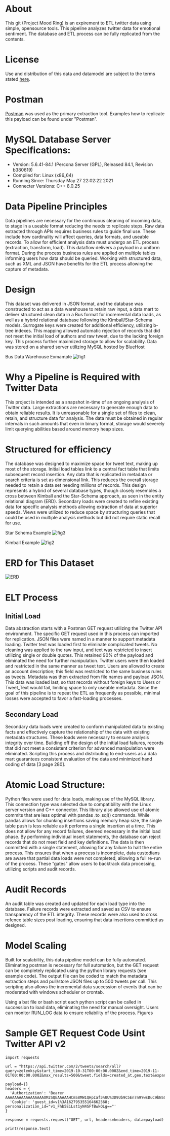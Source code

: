 # About
This git (Project Mood Ring) is an expirement to ETL twitter data using simple, opensource tools. This pipeline analyzes twitter data for emotional sentiment. The database and ETL process can be fully replicated from the contents. 

# License
Use and distribution of this data and datamodel are subject to the terms stated [here](https://github.com/BrianS3/01-quasar-pbmurphy-bseko/blob/main/LICENSE).

# Postman
[Postman](https://www.postman.com/downloads/) was used as the primary extraction tool. Examples how to replicate this payload can be found under "Postman". 


# MySQL Database Server Specifications:
 - Version: 5.6.41-84.1 (Percona Server (GPL), Released 84.1, Revision b380619)
 - Compiled for: Linux (x86_64)
 - Running Since: Thursday May 27 22:02:22 2021
 - Connecter Versions: C++ 8.0.25

# Data Pipeline Principles
Data pipelines are necessary for the continuous cleaning of incoming data, to stage in a useable format reducing the needs to replicate steps. Raw data extracted through APIs requires business rules to guide final use. These include how cardinality will affect queries, data formats, and useable records. To allow for efficient analysis data must undergo an ETL process (extraction, transform, load). This dataflow delivers a payload in a uniform format. During the process business rules are applied on multiple tables informing users how data should be queried. Working with structured data, such as XML and JSON have benefits for the ETL process allowing the capture of metadata.  

# Design
This dataset was delivered in JSON format, and the database was constructed to act as a data warehouse to retain raw input, a data mart to deliver structured clean data in a Bus format for incremental data loads, as well as a hybrid relational database following the Kimball/Star-Schema models.  Surrogate keys were created for additional efficiency, utilizing b-tree indexes. This mapping allowed automatic rejection of records that did not meet the initial load of authors and raw tweet, due to the lacking foreign key. This process further maximized storage to allow for scalability. Data was stored on a shared server utilizing MySQL hosted by BlueHost

Bus Data Warehouse Exmample
![fig1](https://github.com/BrianS3/01-quasar-pbmurphy-bseko/blob/main/images/Bus.png)

# Why a Pipeline is Required with Twitter Data
This project is intended as a snapshot in-time of an ongoing analysis of Twitter data. Large extractions are necessary to generate enough data to obtain reliable results. It is unreasonable for a single set of files to clean, retain, and structure data for analysis. The data must be obtained in regular intervals in such amounts that even in binary format, storage would severely limit querying abilities based around memory heap sizes. 

# Structured for efficiency
The database was designed to maximize space for tweet text, making up most of the storage. Initial load tables link to a central fact table that limits subsequent record insertion. Any data that is replicated in metadata or search criteria is set as dimensional link. This reduces the overall storage needed to retain a data set needing millions of records. This design represents a hybrid of several database types, though closely resembles a cross between Kimball  and the Star-Schema approach, as seen in the entity relational diagram (ERD). Secondary loads were created to refine existing data for specific analysis methods allowing extraction of data at superior speeds. Views were utilized to reduce space by structuring queries that could be used in multiple analysis methods but did not require static recall for use.

Star Schema Example
![fig3](https://github.com/BrianS3/01-quasar-pbmurphy-bseko/blob/main/images/Star_Schema.png)

Kimball Example
![fig2](https://github.com/BrianS3/01-quasar-pbmurphy-bseko/blob/main/images/Kimball.png)


# ERD for This Dataset
![ERD](https://github.com/BrianS3/01-quasar-pbmurphy-bseko/blob/main/images/SIADS591_ERD.png)

# ELT Process
## Initial Load
Data abstraction starts with a Postman GET request utilizing the Twitter API environment. The specific GET request used in this process can imported for replication. JSON files were named in a manner to support metadata loading. Twitter text was loaded first to eliminate complicated tweets. No cleaning was applied to the raw input, and text was restricted to insert utilizing single or double quotes. This retained 90% of the payload and eliminated the need for further manipulation. Twitter users were then loaded and restricted in the same manner as tweet text. Users are allowed to create an account description; this field was restricted to the same business rules as tweets. Metadata was then extracted from file names and payload JSON. This data was loaded last, so that records without foreign keys to Users or Tweet_Text would fail, limiting space to only useable metadata.
Since the goal of this pipeline is to repeat the ETL as frequently as possible, minimal losses were accepted to favor a fast-loading processes.

## Secondary Load
Secondary data loads were created to conform manipulated data to existing facts and effectively capture the relationship of the data with existing metadata structures. These loads were necessary to ensure analysis integrity over time. Building off the design of the initial load failures, records that did not meet a consistent criterion for advanced manipulation were eliminated. Scripting this process and distributing to end-users as a data mart guarantees consistent evaluation of the data and minimized hand coding of data [3 page 280].

# Atomic Load Structure:
Python files were used for data loads, making use of the MySQL library. This connection type was selected due to compatibility with the Linux server version and C++ connector. This library also allowed use of atomic commits that are less optimal with pandas .to_sql() commands. While pandas allows for chunking insertions saving memory heap size, the single table push is less reliable as it performs a single insertion at a time. This does not allow for any record failures, deemed necessary in the initial load phase. By performing individual insert statements, the database can reject records that do not meet field and key definitions. The data is then committed with a single statement, allowing for any failure to halt the entire process. This ensures that when a process is incomplete, data custodians are aware that partial data loads were not completed, allowing a full re-run of the process. These “gates” allow users to backtrack data processing, utilizing scripts and audit records.

# Audit Records
An audit table was created and updated for each load type into the database. Failure records were extracted and saved as CSV to ensure transparency of the ETL integrity. These records were also used to cross refence table sizes post loading, ensuring that data insertions committed as designed.


# Model Scaling
Built for scalability, this data pipeline model can be fully automated. Eliminating postman is necessary for full automation, but the GET request can be completely replicated using the python library requests (see example code). The output file can be coded to match the metadata extraction steps and pull/store JSON files up to 500 tweets per call. This scripting also allows the incremental data succession of events that can be moderated with windows scheduler or crontab.

Using a bat file or bash script each python script can be called in succession to load data, eliminating the need for manual oversight. Users can monitor RUN_LOG data to ensure reliability of the process.
Figures

# Sample GET Request Code Usint Twitter API v2
```
import requests

url = "https://api.twitter.com/2/tweets/search/all?query=zelenksy&start_time=2019-10-31T00:00:00.000Z&end_time=2019-11-01T00:00:00.000Z&max_results=500&tweet.fields=created_at,geo,text&expansions=attachments.poll_ids,attachments.media_keys,author_id,geo.place_id,in_reply_to_user_id,referenced_tweets.id,entities.mentions.username,referenced_tweets.id.author_id&place.fields=contained_within,country,country_code,full_name,geo,id,name&user.fields=created_at,description,entities,id,location,name,pinned_tweet_id,profile_image_url,protected,public_metrics,url,username,verified,withheld"

payload={}
headers = {
  'Authorization': 'Bearer AAAAAAAAAAAAAAAAAOM2SQEAAAAAHCmS8MW1QHpIaf5%UU%3D9Ub9C5En7n9YwsDuC9bNSOd5fGKjqWNUkYJNa3RCeVp7KY8GHm',
  'Cookie': 'guest_id=v1%3A162795355164662568; personalization_id="v1_Fhb5EiLst1yN4SFfBwkQLg=="'
}

response = requests.request("GET", url, headers=headers, data=payload)

print(response.text)
```

